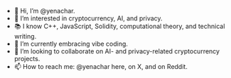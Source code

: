 - 👋 Hi, I’m @yenachar.
- 👀 I’m interested in cryptocurrency, AI, and privacy.
- 📚 I know C++, JavaScript, Solidity, computational theory, and technical writing.
- 🌱 I’m currently embracing vibe coding.
- 💞️ I’m looking to collaborate on AI- and privacy-related cryptocurrency projects.
- 📫 How to reach me: @yenachar here, on X, and on Reddit. 

<!---
This file appears on my GitHub profile.
--->
